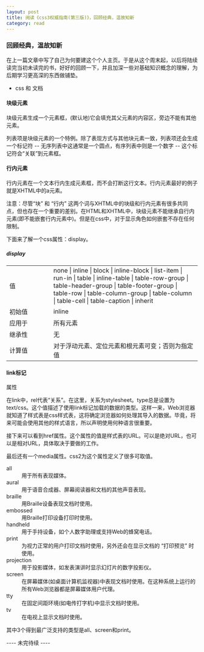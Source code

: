 ```yaml
---
layout: post
title: 阅读《css3权威指南(第三版)》，回顾经典，温故知新
category: read
---
```


<h3>回顾经典，温故知新</h3>
<p>在上一篇文章中写了自己为何要建这个个人主页。于是从这个周末起，以后将陆续读完当初未读完的书，好好的回顾一下，并且加深一些对基础知识概念的理解，为后期学习更高深的东西做铺垫。</p>
<ul>
	<li>css 和 文档</li>
</ul>
<h4>块级元素</h4>
<p>块级元素生成一个元素框，(默认地)它会填充其父元素的内容区，旁边不能有其他元素。</p>
<p>列表项是块级元素的一个特例。除了表现方式与其他块元素一致，列表项还会生成一个标记符 -- 无序列表中这通常是一个圆点，有序列表中则是一个数字 -- 这个标记符会“关联”到元素框。</p>
<h4>行内元素</h4>
<p>行内元素在一个文本行内生成元素框，而不会打断这行文本。行内元素最好的例子就是XHTML中的a元素。</p>
<p>注意：尽管“块” 和 “行内” 这两个词与XHTML中的块级和行内元素有很多共同点，但也存在一个重要的差别。在HTML和XHTML中，块级元素不能继承自行内元素(即不能嵌套行内元素中)。但是在css中，对于显示角色如何嵌套不存在任何限制。</p>
<p>下面来了解一个css属性：display。</p>
<div>
	<h5>display</h5>
	<table>
		<tr>
			<td style="width: 100px;">值</td>
			<td>none | inline | block | inline-block | list-item | run-in | table | inline-table | table-row-group | table-header-group | table-footer-group | table-row | table-column-group | table-column | table-cell | table-caption | inherit</td>
		</tr>
		<tr>
			<td style="width: 100px;">初始值</td>
			<td>inline</td>
		</tr>
		<tr>
			<td style="width: 100px;">应用于</td>
			<td>所有元素</td>
		</tr>
		<tr>
			<td style="width: 100px;">继承性</td>
			<td>无</td>
		</tr>
		<tr>
			<td style="width: 100px;">计算值</td>
			<td>对于浮动元素、定位元素和根元素可变；否则为指定值</td>
		</tr>
	</table>
</div>
<h4>link标记</h4>
<p>属性</p>
<p>在link中，rel代表“关系”。在这里，关系为stylesheet。type总是设置为text/css。这个值描述了使用link标记加载的数据的类型。这样一来，Web浏览器就知道了样式表是css样式表，这将确定浏览器如何处理其导入的数据。毕竟，将来可能会使用其他的样式语言，所以声明使用何种语言很重要。</p>
<p>接下来可以看到href属性。这个属性的值是样式表的URL。可以是绝对URL，也可以是相对URL，具体取决于要做的工作。</p>
<p>最后还有一个media属性。css2为这个属性定义了很多可取值。</p>
<dl>
	<dt>all</dt>
	<dd>用于所有表现媒体。</dd>
	<dt>aural</dt>
	<dd>用于语音合成器、屏幕阅读器和文档的其他声音表现。</dd>
	<dt>braille</dt>
	<dd>用Braille设备表现文档时使用。</dd>
	<dt>embossed</dt>
	<dd>用Braille打印设备打印时使用。</dd>
	<dt>handheld</dt>
	<dd>用于手持设备，如个人数字助理或支持Web的蜂窝电话。</dd>
	<dt>print</dt>
	<dd>为视力正常的用户打印文档时使用，另外还会在显示文档的 “打印预览” 时使用。</dd>
	<dt>projection</dt>
	<dd>用于投影媒体，如发表演讲时显示幻灯片的数字投影仪。</dd>
	<dt>screen</dt>
	<dd>在屏幕媒体(如桌面计算机监视器)中表现文档时使用。在这种系统上运行的所有Web浏览器都是屏幕媒体用户代理。</dd>
	<dt>tty</dt>
	<dd>在固定间距环境(如电传打字机)中显示文档时使用。</dd>
	<dt>tv</dt>
	<dd>在电视上显示文档时使用。</dd>
</dl>
<p>其中3个得到最广泛支持的类型是all、screen和print。</p>		
 ----  未完待续  ----
